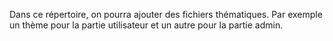 Dans ce répertoire, on pourra ajouter des fichiers thématiques. Par exemple un thème pour la partie utilisateur et un autre pour la partie admin.